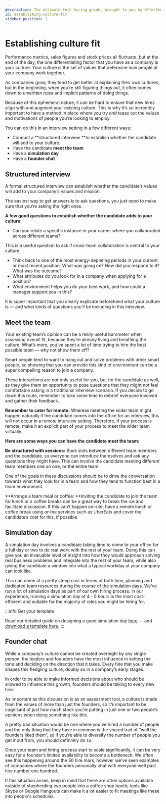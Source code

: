 ```yaml
---
description: The ultimate tech hiring guide, brought to you by OfferZen.
id: establishing-culture-fit
sidebar_position: 1
---
```

# Establishing culture fit

Performance metrics, sales figures and stock prices all fluctuate, but at the end of the day, the one differentiating factor that you have as a company is your culture. Your culture is the set of values that determine how people at your company work together.

As companies grow, they tend to get better at explaining their own cultures, but in the beginning, when you’re still figuring things out, it often comes down to unwritten rules and implicit patterns of doing things. 

Because of this ephemeral nature, it can be hard to ensure that new hires align with and augment your existing culture. This is why it’s so incredibly important to have a method in place where you try and tease out the values and motivations of people you’re looking to employ. 

You can do this in an interview setting in a few different ways:


* Conduct a **structured interview **to establish whether the candidate will add to your culture. 
* Have the candidate **meet the team**
* Have a **simulation day**
* Have a **founder chat**


## Structured interview

A formal structured interview can establish whether the candidate’s values will add to your company’s values and mission.

The easiest way to get answers is to ask questions, you just need to make sure that you’re asking the right ones. 

**A few good questions to establish whether the candidate adds to your culture:**


* Can you relate a specific instance in your career where you collaborated across different teams? 

This is a useful question to ask if cross-team collaboration is central to your culture.



* Think back to one of the most energy-depleting periods in your current or most recent position. What was going on? How did you respond to it? What was the outcome?
* What attributes do you look for in a company when applying for a position?
* What environment helps you do your best work, and how could a manager support you in this?

It is super important that you clearly explicate beforehand what your culture is — and what kinds of questions you’ll be including in this interview.

## Meet the team

Your existing team’s opinion can be a really useful barometer when assessing overall fit, because they’re already living and breathing the culture. What’s more, you’ve spent a lot of time trying to hire the best possible team — why not show them off? 

Smart people tend to want to hang out and solve problems with other smart people, so showing that you can provide this kind of environment can be a super compelling reason to join a company.

These interactions are not only useful for you, but for the candidate as well, as they give them an opportunity to pose questions that they might not feel comfortable asking in a traditional interview scenario. If you decide to go down this route, remember to take some time to debrief everyone involved and gather their feedback.

**Remember to cater for remote:** Whereas meeting the wider team might happen naturally if the candidate comes into the office for an interview, this will not occur in a remote interview setting. Therefore, if your process is remote, make it an explicit part of your process to meet the wider team virtually. 

**Here are some ways you can have the candidate meet the team:**

**Be structured with sessions:** Book slots between different team members and the candidate, so everyone can introduce themselves and ask any questions they might have. This can involve the candidate meeting different team members one on one, or the entire team. 

One of the goals in these discussions should be to drive the conversation towards what they look for in a team and how they tend to function best in a team environment.

**Arrange a team meal or coffee: **Inviting the candidate to join the team for lunch or a coffee breaks can be a great way to break the ice and facilitate discussion. If this can’t happen on-site, have a remote lunch or coffee break using online services such as UberEats and cover the candidate’s cost for this, if possible. 


## Simulation day

A simulation day involves a candidate taking time to come to your office for a full day or two to do real work with the rest of your team. Doing this can give you an invaluable level of insight into how they would approach solving real business problems and integrate into the rest of your team, while also giving the candidate a window into what a typical workday at your company can look like.

This can come at a pretty steep cost in terms of both time, planning and dedicated team resources during the course of the simulation days. We’ve run a lot of simulation days as part of our own hiring process. In our experience, running a simulation day of 4 - 5 hours is the most cost-efficient and suitable for the majority of roles you might be hiring for. 

:::info Get your template

Read our detailed guide on designing a good simulation day [here](https://www.offerzen.com/blog/how-offerzen-runs-simulation-days-to-grow-an-epic-team) — and [download a template here](https://docs.google.com/document/d/1E6O6fkLL_zStDfb79-QKvoZKxWj86X_sdTqMWfqnkoA/copy).
:::

## Founder chat

While a company’s culture cannot be created overnight by any single person, the leaders and founders have the most influence in setting the tone and deciding on the direction that it takes. Every hire that you make shapes this fledgling culture, doubly so in a company’s early stages. 

In order to be able to make informed decisions about who should be allowed to influence this growth, founders should be talking to every new hire.

As important as this discussion is as an assessment tool, a culture is made from the values of more than just the founders, so it’s important to be cognisant of just how much stock you’re putting in just one or two people’s opinions when doing something like this. 

A pretty bad situation would be one where you’ve hired a number of people and the only thing that they have in common is the shared trait of “well the founders liked them”, so if you’re able to diversify the number of people you get input from, you should definitely do so.

Once your team and hiring process start to scale significantly, it can be very easy for a founder’s limited availability to become a bottleneck. We often see this happening around the 50 hire mark, however we’ve seen examples of companies where the founders personally chat with everyone well past hire number one hundred. 

If this situation arises, keep in mind that there are other options available outside of shepherding two people into a coffee shop booth; tools like Skype or Google Hangouts can make it a lot easier to fit meetings like these into people's schedules.
